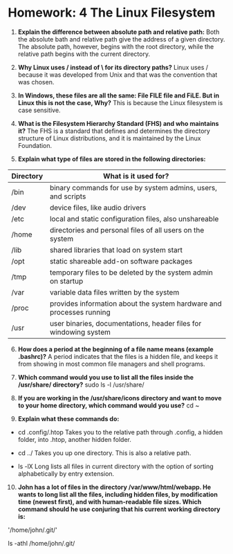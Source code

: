 # Homework: 4  The Linux Filesystem

1. **Explain the difference between absolute path and relative path:**
Both the absolute bath and relative path give the address of a given directory. The absolute path, however, begins with the root directory, while the relative path begins with the current directory.

2. **Why Linux uses / instead of \ for its directory paths?**
Linux uses / because it was developed from Unix and that was the convention that was chosen.

3. **In Windows, these files are all the same: File FILE file and FiLE. But in Linux this is not the case, Why?**
This is because the Linux filesystem is case sensitive.

4. **What is the Filesystem Hierarchy Standard (FHS) and who maintains it?**
The FHS is a standard that defines and determines the directory structure of Linux distributions, and it is maintained by the Linux Foundation.

5. **Explain what type of files are stored in the following directories:**

| Directory | What is it used for? |
| --------- | -------------------- |
| /bin    | binary commands for use by system admins, users, and scripts |
| /dev    | device files, like audio drivers |
| /etc    | local and static configuration files, also unshareable |
| /home   | directories and personal files of all users on the system |
| /lib    | shared libraries that load on system start |    
| /opt    | static shareable add-on software packages |
| /tmp    | temporary files to be deleted by the system admin on startup |
| /var    | variable data files written by the system | 
| /proc   | provides information about the system hardware and processes running |
| /usr    | user binaries, documentations, header files for windowing system |

6. **How does a period at the beginning of a file name means (example .bashrc)?**
A period indicates that the files is a hidden file, and keeps it from showing in most common file managers and shell programs.

7. **Which command would you use to list all the files inside the /usr/share/ directory?**
sudo ls -l /usr/share/

8. **If you are working in the /usr/share/icons directory and want to move to your home directory, which command would you use?**
cd ~

9. **Explain what these commands do:**

* cd .config/.htop 
Takes you to the relative path through .config, a hidden folder, into .htop, another hidden folder.

* cd ../
Takes you up one directory. This is also a relative path.

* ls -lX
Long lists all files in current directory with the option of sorting alphabetically by entry extension.

10. **John has a lot of files in the directory /var/www/html/webapp. He wants to long list all the files, including hidden files, by modification time (newest first), and with human-readable file sizes. Which command should he use conjuring that his current working directory is:** 

'/home/john/.git/'

ls -athl /home/john/.git/ 